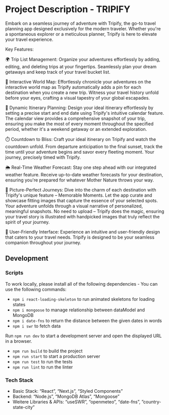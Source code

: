 # Project Description - TRIPIFY

Embark on a seamless journey of adventure with Tripify, the go-to travel planning app designed exclusively for the modern traveler. Whether you're a spontaneous explorer or a meticulous planner, Tripify is here to elevate your travel experience.

Key Features:

🌍 Trip List Management: Organize your adventures effortlessly by adding, editing, and deleting trips at your fingertips. Seamlessly plan your dream getaways and keep track of your travel bucket list.

📍 Interactive World Map: Effortlessly chronicle your adventures on the interactive world map as Tripify automatically adds a pin for each destination when you create a new trip. Witness your travel history unfold before your eyes, crafting a visual tapestry of your global escapades.

📆 Dynamic Itinerary Planning: Design your ideal itinerary effortlessly by setting a precise start and end date using Tripify's intuitive calendar feature. The calendar view provides a comprehensive snapshot of your trip, ensuring you make the most of every moment throughout the specified period, whether it's a weekend getaway or an extended exploration.

⏱️ Countdown to Bliss: Craft your ideal itinerary on Tripify and watch the countdown unfold. From departure anticipation to the final sunset, track the time until your adventure begins and savor every fleeting moment. Your journey, precisely timed with Tripify.

🌦️ Real-Time Weather Forecast: Stay one step ahead with our integrated weather feature. Receive up-to-date weather forecasts for your destination, ensuring you're prepared for whatever Mother Nature throws your way.

📸 Picture-Perfect Journeys:
Dive into the charm of each destination with Tripify's unique feature – Memorable Moments. Let the app curate and showcase fitting images that capture the essence of your selected spots. Your adventure unfolds through a visual narrative of personalized, meaningful snapshots. No need to upload – Tripify does the magic, ensuring your travel story is illustrated with handpicked images that truly reflect the spirit of your journey.

🌟 User-Friendly Interface: Experience an intuitive and user-friendly design that caters to your travel needs. Tripify is designed to be your seamless companion throughout your journey.

## Development

### Scripts

To work locally, please install all of the following dependencies - You can use the following commands:

- `npm i react-loading-skeleton` to run animated skeletons for loading states
- `npm i mongoose` to manage relationship between dataModel and MongoDB
- `npm i date-fns` to return the distance between the given dates in words
- `npm i swr` to fetch data

Run `npm run dev` to start a development server and open the displayed URL in a browser.

- `npm run build` to build the project
- `npm run start` to start a production server
- `npm run test` to run the tests
- `npm run lint` to run the linter

### Tech Stack

- Basic Stack: “React”, “Next.js”, “Styled Components”
- Backend: “Node.js”, “MongoDB Atlas”, “Mongoose”
- Weitere Libraries & APIs: “useSWR”, “openmeteo”, “date-fns”, ”country-state-city”
